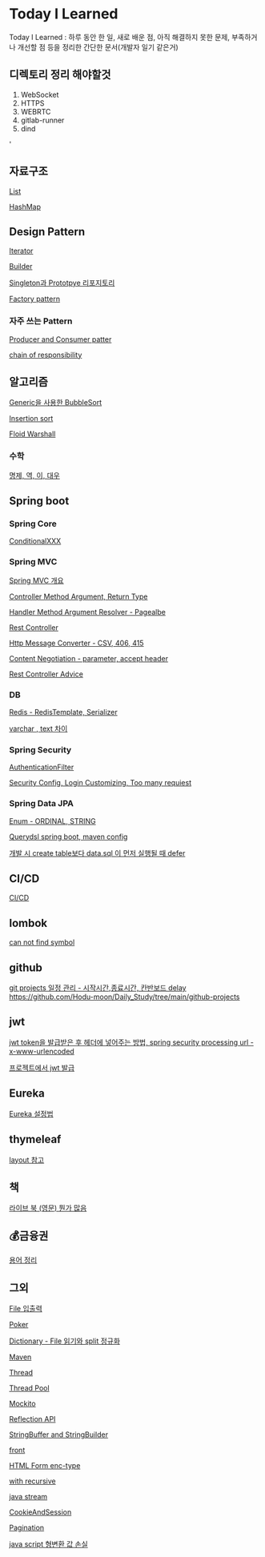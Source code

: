 # Today I Learned


Today I Learned : 하루 동안 한 일, 새로 배운 점, 아직 해결하지 못한 문제, 부족하거나 개선할 점 등을 정리한 간단한 문서(개발자 일기 같은거)


## 디렉토리 정리 해야할것
1. WebSocket
2. HTTPS
3. WEBRTC
4. gitlab-runner
5. dind



   
'


## 자료구조
[List](https://github.com/Hodu-moon/Daily_Study/tree/main/List)

[HashMap](https://github.com/Hodu-moon/Daily_Study/tree/main/MyHashMap)




## Design Pattern

[Iterator](https://github.com/Hodu-moon/Daily_Study/tree/main/iterator)

[Builder](https://github.com/Hodu-moon/Daily_Study/tree/main/builder)

[Singleton과 Prototpye 리포지토리](https://github.com/Hodu-moon/Daily_Study/tree/main/repository)

[Factory pattern](https://github.com/Hodu-moon/Daily_Study/tree/main/factory_pattern)

### 자주 쓰는 Pattern

[Producer and Consumer patter](https://github.com/Hodu-moon/Daily_Study/tree/main/producerAndConsumer)

[chain of responsibility](https://github.com/Hodu-moon/Daily_Study/tree/main/chain-of-responsibility)



## 알고리즘

[Generic을 사용한 BubbleSort](https://github.com/Hodu-moon/Daily_Study/tree/main/BubbleSort)

[Insertion sort](https://github.com/Hodu-moon/Daily_Study/tree/main/insertionSort)

[Floid Warshall](https://github.com/Hodu-moon/Daily_Study/tree/main/Floyd%E2%80%93Warshall)


### 수학 
[명제, 역, 이, 대우](https://github.com/Hodu-moon/TIL/tree/main/LogicAndProof)


## Spring boot

### Spring Core

[ConditionalXXX](https://github.com/Hodu-moon/Daily_Study/tree/main/ConditionalOnXXX)

### Spring MVC


[Spring MVC 개요](https://github.com/Hodu-moon/Daily_Study/tree/main/spring-mvc)

[Controller Method Argument, Return Type](https://github.com/Hodu-moon/Daily_Study/tree/main/ControllerMethod)

[Handler Method Argument Resolver - Pagealbe](https://github.com/Hodu-moon/Daily_Study/tree/main/method_argument_resolver)

[Rest Controller](https://github.com/Hodu-moon/Daily_Study/tree/main/RestController)

[Http Message Converter - CSV, 406, 415](https://github.com/Hodu-moon/Daily_Study/tree/main/message-converter)

[Content Negotiation - parameter, accept header](https://github.com/Hodu-moon/Daily_Study/tree/main/content-negotiation)

[Rest Controller Advice](https://github.com/Hodu-moon/Daily_Study/tree/main/restcontroller-advice)

### DB

[Redis - RedisTemplate, Serializer](https://github.com/Hodu-moon/Daily_Study/tree/main/redis)

[varchar , text 차이 ](https://github.com/Hodu-moon/Daily_Study/tree/main/varchar_text)


### Spring Security
[AuthenticationFilter](https://github.com/Hodu-moon/Daily_Study/blob/main/AuthenticationFilter/README.md)

[Security Config, Login Customizing, Too many requiest](https://github.com/Hodu-moon/Daily_Study/tree/main/spring-security-config)


### Spring Data JPA

[Enum - ORDINAL, STRING](https://github.com/Hodu-moon/Daily_Study/tree/main/jpa-enum)

[Querydsl spring boot, maven config](https://github.com/Hodu-moon/Daily_Study/tree/main/query_dsl_config)

[개발 시 create table보다 data.sql 이 먼저 실행될 때 defer](https://github.com/Hodu-moon/Daily_Study/tree/main/defer-datasource)

## CI/CD
[CI/CD ](https://github.com/Hodu-moon/Daily_Study/tree/main/CI_CD)

## lombok

[can not find symbol](https://github.com/Hodu-moon/Daily_Study/tree/main/lombok/can-not-find-symbol)

## github 

[git projects 일정 관리 - 시작시간,종료시간, 칸반보드 delay  ]()https://github.com/Hodu-moon/Daily_Study/tree/main/github-projects

## jwt

[jwt token을 발급받은 후 헤더에 넣어주는 방법, spring security processing url - x-www-urlencoded ](https://github.com/Hodu-moon/Daily_Study/tree/main/jwt-spring-security-fetch)

[프로젝트에서 jwt 발급](https://github.com/Hodu-moon/Daily_Study/tree/main/jwt)

## Eureka

[Eureka 설정법 ](https://github.com/Hodu-moon/Daily_Study/tree/main/eureka-config)

## thymeleaf

[layout 참고 ](https://github.com/ultraq/thymeleaf-layout-dialect)


## 책

[라이브 북 (영문) 뭔가 많음](https://livebook.manning.com/)


## 💰금융권

[용어 정리](https://github.com/Hodu-moon/TIL/blob/main/financial/README.md)


## 그외
[File 입출력](https://github.com/Hodu-moon/Daily_Study/tree/main/File)

[Poker](https://github.com/Hodu-moon/Daily_Study/tree/main/poker)

[Dictionary - File 읽기와 split 정규화 ](https://github.com/Hodu-moon/Daily_Study/tree/main/Dictionary)


[Maven](https://github.com/Hodu-moon/Daily_Study/tree/main/Maven)

[Thread](https://github.com/Hodu-moon/Daily_Study/tree/main/Thread)

[Thread Pool](https://github.com/Hodu-moon/Daily_Study/tree/main/threadpool)

[Mockito](https://github.com/Hodu-moon/Daily_Study/tree/main/mockito)

[Reflection API](https://github.com/Hodu-moon/Daily_Study/tree/main/reflection)

[StringBuffer and StringBuilder](https://github.com/Hodu-moon/Daily_Study/tree/main/stringbufferAndStringBuilder)


[front](https://github.com/Hodu-moon/Daily_Study/tree/main/front_resume)

[HTML Form enc-type](https://github.com/Hodu-moon/Daily_Study/tree/main/HTMLFormContentType)

[with recursive](https://github.com/Hodu-moon/Daily_Study/tree/main/withRecursive)

[java stream](https://github.com/Hodu-moon/Daily_Study/tree/main/javastream)


[CookieAndSession](https://github.com/Hodu-moon/Daily_Study/tree/main/cookieAndSession)

[Pagination](https://github.com/Hodu-moon/Daily_Study/tree/main/pagination)

[java script 형변환 값 손실](https://github.com/Hodu-moon/Daily_Study/tree/main/javascript_long)
